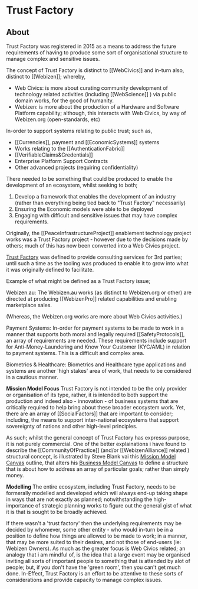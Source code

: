 # Trust Factory

## About

Trust Factory was registered in 2015 as a means to address the future requirements of having to produce some sort of organisational structure to manage complex and sensitive issues.

The concept of Trust Factory is distinct to [[WebCivics]] and in-turn also, distinct to [[Webizen]]; whereby,

- Web Civics: is more about curating community development of technology related activities (including [[WebScience]] ) via public domain works, for the good of humanity. 
- Webizen: is more about the production of a Hardware and Software Platform capability; although, this interacts with Web Civics, by way of Webizen.org (open-standards, etc)

In-order to support systems relating to public trust; such as,
- [[Currencies]], payment and [[EconomicSystems]] systems
- Works relating to the [[AuthenticationFabric]]
- [[VerifiableClaims&Credentials]]
- Enterprise Platform Support Contracts
- Other advanced projects (requiring confidentiality)

There needed to be something that could be produced to enable the development of an ecosystem, whilst seeking to both; 

1. Develop a framework that enables the development of an industry (rather than everything being tied back to "Trust Factory" necessarily)
2. Ensuring the Economic models were able to be deployed
3. Engaging with difficult and sensitive issues that may have complex requirements.

Originally, the [[PeaceInfrastructureProject]] enablement technology project works was a Trust Factory project - however due to the decisions made by others; much of this has now been converted into a Web Civics project. 

[Trust Factory](http://trustfactory.com.au/) was defined to provide consulting services for 3rd parties; until such a time as the tooling was produced to enable it to grow into what it was originally defined to facilitate.

Example of what might be defined as a Trust Factory issue;

Webizen.au: The Webizen.au works (as distinct to Webizen.org or other) are directed at producing [[WebizenPro]] related capabilities and enabling marketplace sales.  

(Whereas, the Webizen.org works are more about Web Civics activities.)

Payment Systems:  In-order for payment systems to be made to work in a manner that supports both moral and legally required [[SafetyProtocols]], an array of requirements are needed.  These requirements include support for Anti-Money-Laundering and Know Your Customer (KYC/AML) in relation to payment systems. This is a difficult and complex area.

Biometrics & Healthcare:  Biometrics and Healthcare type applications and systems are another 'high stakes' area of work, that needs to be considered in a cautious manner.

**Mission Model Focus**
Trust Factory is not intended to be the only provider or organisation of its type, rather, it is intended to both support the production and indeed also - innovation - of business systems that are critically required to help bring about these broader ecosystem work.  Yet, there are an array of [[SocialFactors]] that are important to consider; including, the means to support inter-national ecosystems that support sovereignty of nations and other high-level principles.

As such; whilst the general concept of Trust Factory has expresss purpose, it is not purely commercial.  One of the better explainations i have found to describe the [[CommunityOfPractice]] (and/or [[WebizenAlliance]] related ) structural concept, is illustrated by Steve Blank vai this [Mission Model Canvas](https://www.strategyzer.com/blog/posts/2016/2/24/the-mission-model-canvas-an-adapted-business-model-canvas-for-mission-driven-organizations) outline, that alters his [Business Model Canvas](https://www.strategyzer.com/canvas/business-model-canvas) to define a structure that is about how to address an array of particular goals; rather than simply money.

**Modelling**
The entire ecosystem, including Trust Factory, needs to be formerally modelled and developed which will always end-up taking shape in ways that are not exactly as planned; notwithstanding the high-importance of strategic planning works to figure out the general gist of what it is that is sought to be broadly achieved.  

If there wasn't a 'trust factory' then the underlying requirements may be decided by whomever, some other entity - who would in-turn be in a position to define how things are allowed to be made to work; in a manner, that may be more suited to their desires, and not those of end-users (ie: Webizen Owners).  As much as the greater focus is Web Civics related; an analogy that i am mindful of, is the idea that a large event may be organised inviting all sorts of important people to something that is attended by alot of people; but, if you don't have the 'green room', then you can't get much done.  In-Effect, Trust Factory is an effort to be attentive to these sorts of considerations and provide capacity to manage complex issues.